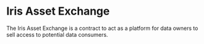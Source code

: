 # Iris Asset Exchange

The Iris Asset Exchange is a contract to act as a platform for data owners to sell access to potential data consumers.

